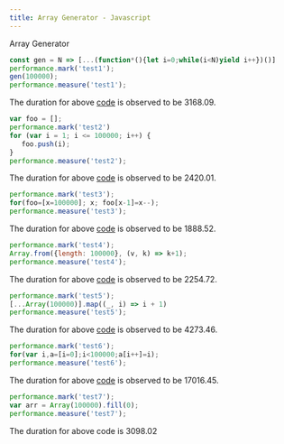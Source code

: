 ```yaml
---
title: Array Generator - Javascript
---
```

Array Generator

```javascript
const gen = N => [...(function*(){let i=0;while(i<N)yield i++})()]
performance.mark('test1');
gen(100000);
performance.measure('test1');
```

The duration for above [code](https://stackoverflow.com/a/36828957/5305151) is observed to be 3168.09.


```javascript
var foo = [];
performance.mark('test2')
for (var i = 1; i <= 100000; i++) {
   foo.push(i);
}
performance.measure('test2');
```
The duration for above [code](https://stackoverflow.com/q/3746725/5305151) is observed to be 2420.01.

```javascript
performance.mark('test3');
for(foo=[x=100000]; x; foo[x-1]=x--);
performance.measure('test3');
```
The duration for above [code](https://stackoverflow.com/a/36324319/5305151) is observed to be 1888.52.

```javascript
performance.mark('test4');
Array.from({length: 100000}, (v, k) => k+1); 
performance.measure('test4');
```
The duration for above [code](https://stackoverflow.com/a/38213213/5305151) is observed to be 2254.72.

```javascript
performance.mark('test5');
[...Array(100000)].map((_, i) => i + 1)
performance.measure('test5');
```
The duration for above [code](https://stackoverflow.com/a/40772491/5305151) is observed to be 4273.46.

```javascript
performance.mark('test6');
for(var i,a=[i=0];i<100000;a[i++]=i);
performance.measure('test6');
```
The duration for above [code](https://stackoverflow.com/a/41293227/5305151) is observed to be 17016.45.

```javascript
performance.mark('test7');
var arr = Array(100000).fill(0);
performance.measure('test7');
```
The duration for above code is 3098.02